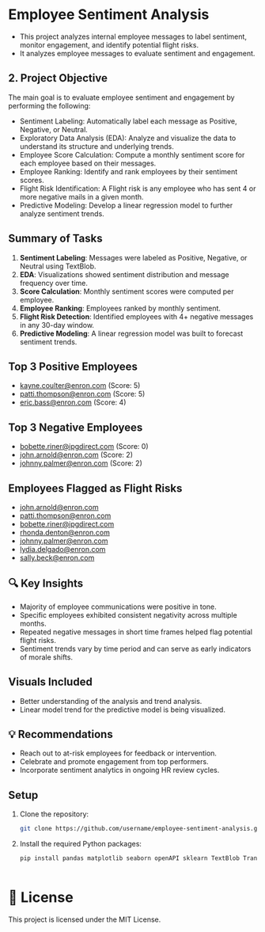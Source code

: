 
# Employee Sentiment Analysis

 - This project analyzes internal employee messages to label sentiment, monitor engagement, and identify potential flight risks.
 - It analyzes employee messages to evaluate sentiment and engagement.

## 2. Project Objective
The main goal is to evaluate employee sentiment and engagement by performing the following:
  - Sentiment Labeling: Automatically label each message as Positive, Negative, or Neutral.
  -  Exploratory Data Analysis (EDA): Analyze and visualize the data to understand its structure and underlying trends.
  - Employee Score Calculation: Compute a monthly sentiment score for each employee based on their messages.
  - Employee Ranking: Identify and rank employees by their sentiment scores.
  - Flight Risk Identification: A Flight risk is any employee who has sent 4 or more negative mails in a given month.
  -  Predictive Modeling: Develop a linear regression model to further analyze sentiment trends.


## Summary of Tasks

1. **Sentiment Labeling**: Messages were labeled as Positive, Negative, or Neutral using TextBlob.
2. **EDA**: Visualizations showed sentiment distribution and message frequency over time.
3. **Score Calculation**: Monthly sentiment scores were computed per employee.
4. **Employee Ranking**: Employees ranked by monthly sentiment.
5. **Flight Risk Detection**: Identified employees with 4+ negative messages in any 30-day window.
6. **Predictive Modeling**: A linear regression model was built to forecast sentiment trends.

## Top 3 Positive Employees
- kayne.coulter@enron.com (Score: 5)
- patti.thompson@enron.com (Score: 5)
- eric.bass@enron.com (Score: 4)

## Top 3 Negative Employees
- bobette.riner@ipgdirect.com (Score: 0)
- john.arnold@enron.com (Score: 2)
- johnny.palmer@enron.com (Score: 2)

## Employees Flagged as Flight Risks
- john.arnold@enron.com
- patti.thompson@enron.com
- bobette.riner@ipgdirect.com
- rhonda.denton@enron.com
- johnny.palmer@enron.com
- lydia.delgado@enron.com
- sally.beck@enron.com

## 🔍 Key Insights
- Majority of employee communications were positive in tone.
- Specific employees exhibited consistent negativity across multiple months.
- Repeated negative messages in short time frames helped flag potential flight risks.
- Sentiment trends vary by time period and can serve as early indicators of morale shifts.

## Visuals Included

 - Better understanding of the analysis and trend analysis.
 - Linear model trend for the predictive model is being visualized.

## 💡 Recommendations
- Reach out to at-risk employees for feedback or intervention.
- Celebrate and promote engagement from top performers.
- Incorporate sentiment analytics in ongoing HR review cycles.

## Setup
1. Clone the repository:
   ```bash
   git clone https://github.com/username/employee-sentiment-analysis.git

2. Install the required Python packages:
   ```bash
   pip install pandas matplotlib seaborn openAPI sklearn TextBlob Transformer
  
   ```
# 📄 License
This project is licensed under the MIT License.

